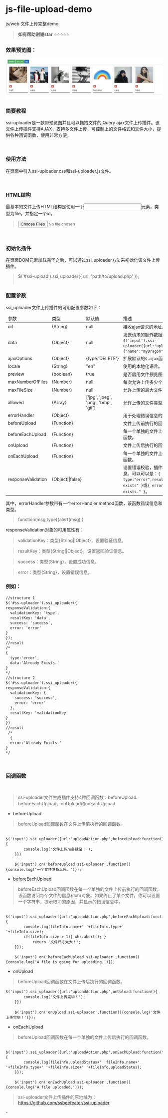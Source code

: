 # js-file-upload-demo
js/web  文件上传完整demo
 
> **如有帮助谢谢star**   :star::star::star::star::star: 
 
 
### 效果预览图：
 
 <img src="show/1.jpg" >
 
 
### 简要教程
 
ssi-uploader是一款带预览图并且可以拖拽文件的jQuery ajax文件上传插件。该文件上传插件支持AJAX，支持多文件上传，可控制上的文件格式和文件大小，提供各种回调函数，使用非常方便。

 
### 使用方法
 
在页面中引入ssi-uploader.css和ssi-uploader.js文件。
 
> <link rel="stylesheet" href="path/to/ssi-uploader.css">

> <script src="path/to/ssi-uploader.js"></script>  

 
### HTML结构

最基本的文件上传HTML结构是使用一个<input>元素，类型为file，并指定一个id。

> <input type="file" multiple id="ssi-upload"/>
 
###  初始化插件

在页面DOM元素加载完毕之后，可以通过ssi_uploader方法来初始化该文件上传插件。

> $('#ssi-upload').ssi_uploader({
    url: 'path/to/upload.php'
});   
 
### 配置参数
 
 ssi_uploader文件上传插件的可用配置参数如下：
 
<table>
    <thead>
      <tr>
        <td>参数</td>
        <td>类型</td>
        <td>默认值</td>
        <td>描述</td>
      </tr>
    </thead>
    <tbody>
      <tr>
        <td>url</td>
        <td>{String}</td>
        <td>null</td>
        <td>接收ajax请求的地址。必须填写。</td>
      </tr>
      <tr>
        <td>data</td>
        <td>{Object}</td>
        <td>null</td>
        <td>发送请求的额外数据。例如<code>$('input').ssi-uploader({url:'upload.php',data:{"name":"myDragon"}})</code></td>
      </tr>
      <tr>
        <td>ajaxOptions</td>
        <td>{Object}</td>
        <td>{type:'DELETE'}</td>
        <td>扩展默认的<code>$.ajax</code>函数的选项。</td>
      </tr>
      <tr>
        <td>locale</td>
        <td>{String}</td>
        <td>"en"</td>
        <td>使用的本地化语言。</td>
      </tr>
      <tr>
        <td>preview</td>
        <td>{boolean}</td>
        <td>true</td>
        <td>是否启用文件预览图效果。</td>
      </tr>
      <tr>
        <td>maxNumberOfFiles</td>
        <td>{Number}</td>
        <td>null</td>
        <td>每次允许上传多少个文件。</td>
      </tr>
      <tr>
        <td>maxFileSize</td>
        <td>{Number}</td>
        <td>null</td>
        <td>允许上传的最大文件尺寸。</td>
      </tr>
      <tr>
        <td>allowed</td>
        <td>{Array}</td>
        <td>['jpg', 'jpeg', 'png', 'bmp', 'gif']</td>
        <td>允许上传的文件类型。</td>
      </tr>
      <tr>
        <td>errorHandler</td>
        <td>{Object}</td>
        <td></td>
        <td>用于处理错误信息的方法。</td>
      </tr>
      <tr>
        <td>beforeUpload</td>
        <td>{Function}</td>
        <td></td>
        <td>文件上传前执行的回调函数。</td>
      </tr>
      <tr>
        <td>beforeEachUpload</td>
        <td>{Function}</td>
        <td></td>
        <td>每一个单独的文件上传前执行的回调函数。</td>
      </tr>
      <tr>
        <td>onUpload</td>
        <td>{Function}</td>
        <td></td>
        <td>文件上传后执行的回调函数。</td>
      </tr>
      <tr>
        <td>onEachUpload</td>
        <td>{Function}</td>
        <td></td>
        <td>每一个单独的文件上传后执行的回调函数。</td>
      </tr>
      <tr>
        <td>responseValidation</td>
        <td>{Object||false}</td>
        <td></td>
        <td>设置错误校验，插件将显示设置的信息。可以可以是：<code>{ type:"error",result:"Already exists" }</code>或<code>{ error:"Already exists." }</code>。</td>
      </tr>
    </tbody>
  </table>
  
其中，errorHandler参数带有一个errorHandler.method函数，该函数错误信息和类型。
  
 > function(msg,type){alert(msg);}  
  
responseValidation对象的可用属性有：

> validationKey：类型{String||Object}，设置验证信息。

> resultKey：类型{String||Object}，设置返回验证信息。

> success：类型{String}，设置成功信息。

> error：类型{String}，设置错误信息。
 
### 例如：


    //structure 1 
    $('#ss-uploader').ssi_uploader({ 
    responseValidation:{   
      validationKey: 'type',    
      resultKey: 'data',      
      success: 'success',     
      error: 'error'      
    }
    }); 
    //result
    /*   
    {    
      type:'error',      
      data:'Already Exists.'      
    } 
    */ 
    //structure 2  
    $('#ss-uploader').ssi_uploader({  
    responseValidation:{    
      validationKey: {           
        success: 'success',        
        error: 'error'               
      },      
      resultKey: 'validationKey'
    }
    })
    //result
     /*
      {
      error:'Already Exists.'      
    } 
    */
 
### 回调函数
 
> ssi-uploader文件生成插件支持4种回调函数：beforeUpload、beforeEachUpload、onUpload和onEachUpload


 - beforeUpload

> beforeUpload回调函数在文件上传前执行的回调函数。

        $('input').ssi_uploader({url:'uploadAction.php',beforeUpload:function(){
            console.log('文件上传准备就绪！');
        }})

        $('input').on('beforeUpload.ssi-uploader',function(){console.log('一个文件准备上传。')});
  - beforeEachUpload

> beforeEachUpload回调函数在每一个单独的文件上传前执行的回调函数。该函数访问每个文件的信息和xhr对象。如果终止了某个文件，你可以设置一个字符串，提示取消的原因，并显示的错误信息中。

        $('input').ssi_uploader({url:'uploadAction.php',beforeEachUpload:function(fileInfo,xhr){
            console.log(fileInfo.name+' '+fileInfo.type+' '+fileInfo.size);
            if(fileInfo.size > 1){ xhr.abort(); }
                return '文件尺寸太大！';
        }});

        $('input').on('beforeEachUpload.ssi-uploader',function(){console.log('A file is going for uploading.')});
 - onUpload

> beforeUpload回调函数在文件上传后执行的回调函数。

    $('input').ssi_uploader({url:'uploadAction.php',onUpload:function(){
            console.log('文件上传完毕！');
        }})

        $('input').on('onUpload.ssi-uploader',function(){console.log('文件上传完毕！')});
 - onEachUpload

> beforeUpload回调函数在每一个单独的文件上传后执行的回调函数。

        $('input').ssi_uploader({url:'uploadAction.php',onEachUpload:function(fileInfo){
            console.log(fileInfo.uploadStatus+' 'fileInfo.name+' '+fileInfo.type+' '+fileInfo.size+' '+fileInfo.uploadStatus);
        }});

        $('input').on('onEachUpload.ssi-uploader',function(){console.log('A file uploaded.')});  





> ssi-uploader文件上传插件的原地址为：https://github.com/ssbeefeater/ssi-uploader




*-*
